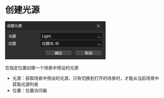 # 创建光源

![](img/createLight-1.png)

在指定位置创建一个场景中预设的光源

- 光源：获取场景中预设的光源，只有切换到打开的场景时，才能从当前场景中获取光源列表
- 位置：位置访问器